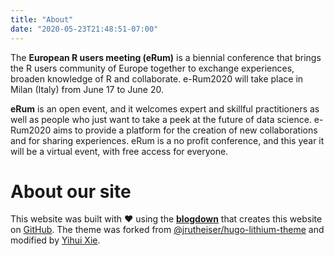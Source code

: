 ```yaml
---
title: "About"
date: "2020-05-23T21:48:51-07:00"
---
```


The **European R users meeting (eRum)** is a biennial conference that brings the R users community of Europe together to exchange experiences, broaden knowledge of R and collaborate. e-Rum2020 will take place in Milan (Italy) from June 17 to June 20.

**eRum** is an open event, and it welcomes expert and skillful practitioners as well as people who just want to take a peek at the future of data science. e-Rum2020 aims to provide a platform for the creation of new collaborations and for sharing experiences. eRum is a no profit conference, and this year it will be a virtual event, with free access for everyone.

# About our site

This website was built with :heart: using the [**blogdown**](https://github.com/rstudio/blogdown) that creates this website on [GitHub](https://github.com/tanjakec/myblogdown). The theme was forked from [@jrutheiser/hugo-lithium-theme](https://github.com/jrutheiser/hugo-lithium-theme) and modified by [Yihui Xie](https://github.com/yihui/hugo-lithium-theme).
